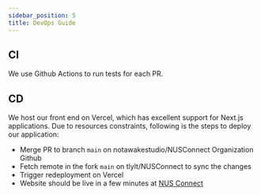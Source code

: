 ```yaml
---
sidebar_position: 5
title: DevOps Guide
---
```


## **CI**

We use Github Actions to run tests for each PR.

## **CD**

We host our front end on Vercel, which has excellent support for Next.js applications.
Due to resources constraints, following is the steps to deploy our application:
- Merge PR to branch `main` on notawakestudio/NUSConnect Organization Github
- Fetch remote in the fork `main` on tlylt/NUSConnect to sync the changes
- Trigger redeployment on Vercel
- Website should be live in a few minutes at [NUS Connect](https://nus-connect.vercel.app/)
